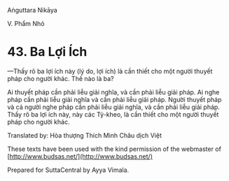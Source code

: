 Aṅguttara Nikāya

V. Phẩm Nhỏ

# 43. Ba Lợi Ích

—Thấy rõ ba lợi ích này (lý do, lợi ích) là cần thiết cho một người thuyết pháp cho người khác. Thế nào là ba?

Ai thuyết pháp cần phải liễu giải nghĩa, và cần phải liễu giải pháp. Ai nghe pháp cần phải liễu giải nghĩa và cần phải liễu giải pháp. Người thuyết pháp và cả người nghe pháp cần phải liễu giải nghĩa, và cần phải liễu giải pháp. Thấy rõ ba lợi ích này, này các Tỷ-kheo, là cần thiết cho một người thuyết pháp cho người khác.

Translated by: Hòa thượng Thích Minh Châu dịch Việt

These texts have been used with the kind permission of the webmaster of [http://www.budsas.net/](http://www.budsas.net/)

Prepared for SuttaCentral by Ayya Vimala.